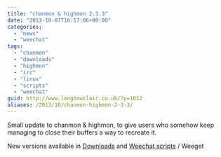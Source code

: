 ```yaml
---
title: "chanmon & highmon 2.3.3"
date: "2013-10-07T16:17:06+00:00"
categories: 
  - "news"
  - "weechat"
tags: 
  - "chanmon"
  - "downloads"
  - "highmon"
  - "irc"
  - "linux"
  - "scripts"
  - "weechat"
guid: http://www.longbowslair.co.uk/?p=1012
aliases: /2013/10/chanmon-highmon-2-3-3/
---
```


Small update to chanmon & highmon, to give users who somehow keep managing to close their buffers a way to recreate it.

New versions available in [Downloads](/downloads/) and [Weechat scripts](http://www.weechat.org/scripts/) / Weeget
